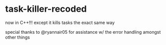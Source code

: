 # task-killer-recoded
now in C++!!! except it kills tasks the exact same way

special thanks to @ryannair05 for assistance w/ the error handling amongst other things
